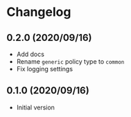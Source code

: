 # Changelog

## 0.2.0 (2020/09/16)

* Add docs
* Rename `generic` policy type to `common`
* Fix logging settings

## 0.1.0 (2020/09/16)

* Initial version
